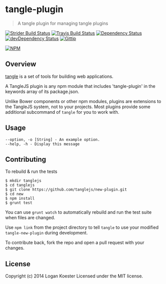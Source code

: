 # tangle-plugin

> A tangle plugin for managing tangle plugins

[![Strider Build Status](http://ci.ldk.io/tanglejs/plugin/badge)](https://ci.ldk.io/tanglejs/plugin/)
[![Travis Build Status](https://secure.travis-ci.org/tanglejs/plugin.png?branch=master)](http://travis-ci.org/tanglejs/plugin)
[![Dependency Status](https://david-dm.org/tanglejs/plugin.png)](https://david-dm.org/tanglejs/plugin)
[![devDependency Status](https://david-dm.org/tanglejs/plugin/dev-status.png)](https://david-dm.org/tanglejs/plugin#info=devDependencies)
[![Gittip](http://img.shields.io/gittip/logankoester.png)](https://www.gittip.com/logankoester/)

[![NPM](https://nodei.co/npm/tangle-plugin.png?downloads=true)](https://nodei.co/npm/tangle-plugin/)


## Overview

[tangle](https://github.com/tanglejs/tangle) is a set of tools
for building web applications.

A TangleJS plugin is any npm module that includes 'tangle-plugin' in the
keywords array of its package.json.

Unlike Bower components or other npm modules, plugins are extensions to the
TangleJS system, not to your projects. Most plugins provide some additional
subcommand of `tangle` for you to work with.


## Usage

    --option, -o [String] - An example option.
    --help, -h - Display this message


## Contributing

To rebuild & run the tests

    $ mkdir tanglejs
    $ cd tanglejs
    $ git clone https://github.com/tanglejs/new-plugin.git
    $ cd new
    $ npm install
    $ grunt test

You can use `grunt watch` to automatically rebuild and run the test suite when
files are changed.

Use `npm link` from the project directory to tell `tangle` to use
your modified `tangle-new-plugin` during development.

To contribute back, fork the repo and open a pull request with your changes.


## License

Copyright (c) 2014 Logan Koester
Licensed under the MIT license.


